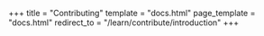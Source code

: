 +++
title = "Contributing"
template = "docs.html"
page_template = "docs.html"
redirect_to = "/learn/contribute/introduction"
+++
